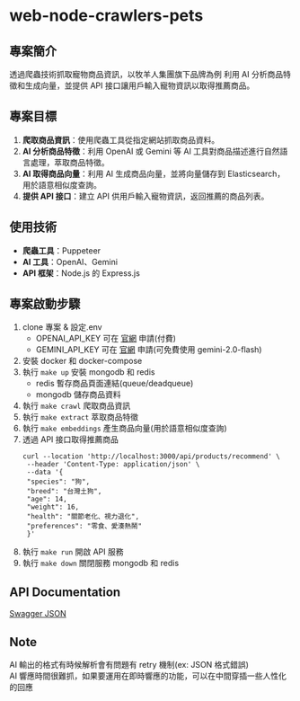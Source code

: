 # web-node-crawlers-pets

## 專案簡介

透過爬蟲技術抓取寵物商品資訊，以牧羊人集團旗下品牌為例
利用 AI 分析商品特徵和生成向量，並提供 API 接口讓用戶輸入寵物資訊以取得推薦商品。

## 專案目標

1. **爬取商品資訊**：使用爬蟲工具從指定網站抓取商品資料。
2. **AI 分析商品特徵**：利用 OpenAI 或 Gemini 等 AI 工具對商品描述進行自然語言處理，萃取商品特徵。
3. **AI 取得商品向量**：利用 AI 生成商品向量，並將向量儲存到 Elasticsearch，用於語意相似度查詢。
4. **提供 API 接口**：建立 API 供用戶輸入寵物資訊，返回推薦的商品列表。

## 使用技術

- **爬蟲工具**：Puppeteer
- **AI 工具**：OpenAI、Gemini
- **API 框架**：Node.js 的 Express.js

## 專案啟動步驟

1. clone 專案 & 設定.env
   - OPENAI_API_KEY 可在 [官網](https://platform.openai.com/account/api-keys) 申請(付費)
   - GEMINI_API_KEY 可在 [官網](https://gemini.openai.com/account/api-keys) 申請(可免費使用 gemini-2.0-flash)
2. 安裝 docker 和 docker-compose
3. 執行 `make up` 安裝 mongodb 和 redis
   - redis 暫存商品頁面連結(queue/deadqueue)
   - mongodb 儲存商品資料
4. 執行 `make crawl` 爬取商品資訊
5. 執行 `make extract` 萃取商品特徵
6. 執行 `make embeddings` 產生商品向量(用於語意相似度查詢)
7. 透過 API 接口取得推薦商品
   ```shell
   curl --location 'http://localhost:3000/api/products/recommend' \
    --header 'Content-Type: application/json' \
    --data '{
    "species": "狗",
    "breed": "台灣土狗",
    "age": 14,
    "weight": 16,
    "health": "關節老化、視力退化",
    "preferences": "零食、愛湊熱鬧"
    }'
   ```
8. 執行 `make run` 開啟 API 服務
9. 執行 `make down` 關閉服務 mongodb 和 redis

## API Documentation

[Swagger JSON](swagger.json)

## Note

AI 輸出的格式有時候解析會有問題有 retry 機制(ex: JSON 格式錯誤) \
AI 響應時間很難抓，如果要運用在即時響應的功能，可以在中間穿插一些人性化的回應
